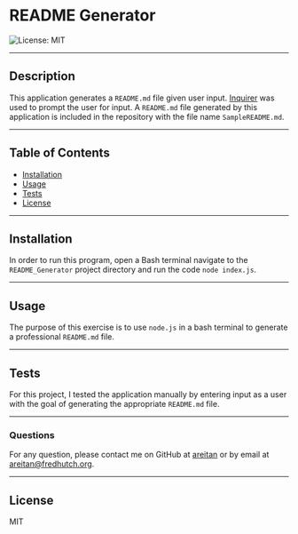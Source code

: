 # README Generator

![License: MIT](https://img.shields.io/badge/License-MIT-yellow.svg)

---

## Description
  
This application generates a ```README.md``` file given user input. [Inquirer](https://www.npmjs.com/package/inquirer) was used to prompt the user for input. A ```README.md``` file generated by this application is included in the repository with the file name ```SampleREADME.md```.


---
## Table of Contents

- [Installation](#installation)
- [Usage](#usage)
- [Tests](#tests)
- [License](#license)

---
## Installation

In order to run this program, open a Bash terminal navigate to the ```README_Generator``` project directory and run the code ```node index.js```.


---
## Usage

The purpose of this exercise is to use ```node.js``` in a bash terminal to generate a professional ```README.md``` file. 


---
## Tests

For this project, I tested the application manually by entering input as a user with the goal of generating the appropriate ```README.md``` file.


---
### Questions

For any question, please contact me on GitHub at [areitan](https://github.com/areitan) or by email at areitan@fredhutch.org.


---
## License

MIT

  
